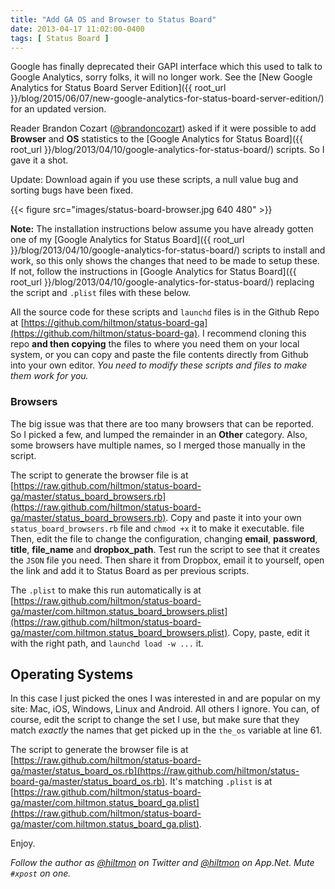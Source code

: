 ```yaml
---
title: "Add GA OS and Browser to Status Board"
date: 2013-04-17 11:02:00-0400
tags: [ Status Board ]
---
```


<span class="light">Google has finally deprecated their GAPI interface which this used to talk to Google Analytics, sorry folks, it will no longer work. See the [New Google Analytics for Status Board Server Edition]({{ root_url }}/blog/2015/06/07/new-google-analytics-for-status-board-server-edition/) for an updated version. </span>

Reader Brandon Cozart ([@brandoncozart](http://twitter.com/brandoncozart)) asked if it were possible to add **Browser** and **OS** statistics to the [Google Analytics for Status Board]({{ root_url }}/blog/2013/04/10/google-analytics-for-status-board/) scripts. So I gave it a shot.

<span class="light">Update: Download again if you use these scripts, a null value bug and sorting bugs have been fixed.</span>

{{< figure src="images/status-board-browser.jpg 640 480" >}}

**Note:** The installation instructions below assume you have already gotten one of my [Google Analytics for Status Board]({{ root_url }}/blog/2013/04/10/google-analytics-for-status-board/) scripts to install and work, so this only shows the changes that need to be made to setup these. If not, follow the instructions in [Google Analytics for Status Board]({{ root_url }}/blog/2013/04/10/google-analytics-for-status-board/) replacing the script and `.plist` files with these below.

All the source code for these scripts and `launchd` files is in the Github Repo at [https://github.com/hiltmon/status-board-ga](https://github.com/hiltmon/status-board-ga). I recommend cloning this repo **and then copying** the files to where you need them on your local system, or you can copy and paste the file contents directly from Github into your own editor. *You need to modify these scripts and files to make them work for you.*

### Browsers

The big issue was that there are too many browsers that can be reported. So I picked a few, and lumped the remainder in an **Other** category. Also, some browsers have multiple names, so I merged those manually in the script.

The script to generate the browser file is at [https://raw.github.com/hiltmon/status-board-ga/master/status_board_browsers.rb](https://raw.github.com/hiltmon/status-board-ga/master/status_board_browsers.rb). Copy and paste it into your own `status_board_browsers.rb` file and `chmod +x` it to make it executable.
file
Then, edit the file to change the configuration, changing **email**, **password**, **title**, **file_name** and **dropbox_path**. Test run the script to see that it creates the `JSON` file you need. Then share it from Dropbox, email it to yourself, open the link and add it to Status Board as per previous scripts.

The `.plist` to make this run automatically is at [https://raw.github.com/hiltmon/status-board-ga/master/com.hiltmon.status_board_browsers.plist](https://raw.github.com/hiltmon/status-board-ga/master/com.hiltmon.status_board_browsers.plist). Copy, paste, edit it with the right path, and `launchd load -w ...` it.

## Operating Systems

In this case I just picked the ones I was interested in and are popular on my site: Mac, iOS, Windows, Linux and Android. All others I ignore. You can, of course, edit the script to change the set I use, but make sure that they match *exactly* the names that get picked up in the `the_os` variable at line 61.

The script to generate the browser file is at [https://raw.github.com/hiltmon/status-board-ga/master/status_board_os.rb](https://raw.github.com/hiltmon/status-board-ga/master/status_board_os.rb). It's matching `.plist` is at [https://raw.github.com/hiltmon/status-board-ga/master/com.hiltmon.status_board_ga.plist](https://raw.github.com/hiltmon/status-board-ga/master/com.hiltmon.status_board_ga.plist).

Enjoy.

*Follow the author as [@hiltmon](https://twitter.com/hiltmon) on Twitter and [@hiltmon](http://alpha.app.net/hiltmon) on App.Net. Mute `#xpost` on one.*


